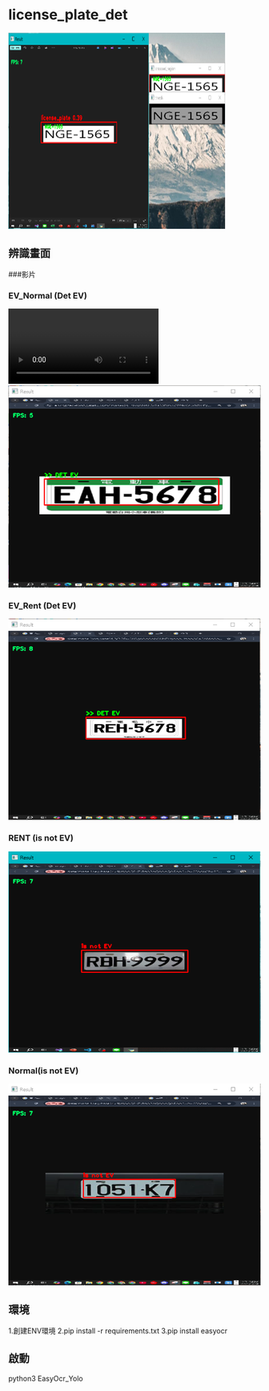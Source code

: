 # license_plate_det


![專案封面圖](https://github.com/PlayerBHX/license_plate_det/blob/main/Main.png)

## 辨識畫面
###影片

### EV_Normal (Det EV)
![Video](https://github.com/PlayerBHX/license_plate_det/blob/main/2025-03-24%2015-07-13.mp4)
![EV_Normal](https://github.com/PlayerBHX/license_plate_det/blob/main/EV_Normal.PNG)
### EV_Rent (Det EV)
![EV_Rent](https://github.com/PlayerBHX/license_plate_det/blob/main/EV_Rent.PNG)
### RENT (is not EV)
![RENT](https://github.com/PlayerBHX/license_plate_det/blob/main/RENT.PNG)
### Normal(is not EV)
![Normal](https://github.com/PlayerBHX/license_plate_det/blob/main/normal.PNG)
## 環境

1.創建ENV環境
2.pip install -r requirements.txt
3.pip install easyocr

## 啟動
python3 EasyOcr_Yolo


